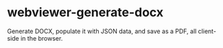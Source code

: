 # webviewer-generate-docx
Generate DOCX, populate it with JSON data, and save as a PDF, all client-side in the browser.
